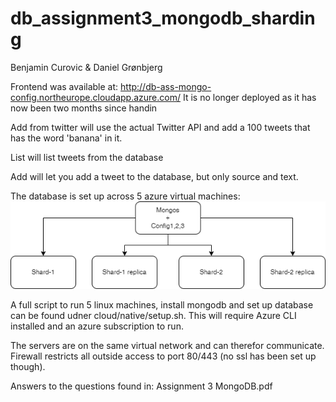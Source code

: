# db_assignment3_mongodb_sharding

Benjamin Curovic & Daniel Grønbjerg

Frontend was available at:
http://db-ass-mongo-config.northeurope.cloudapp.azure.com/
It is no longer deployed as it has now been two months since handin

Add from twitter will use the actual Twitter API and add a 100 tweets that has the word 'banana' in it.

List will list tweets from the database

Add will let you add a tweet to the database, but only source and text.

The database is set up across 5 azure virtual machines:
![mongo setup](mongo.drawio.png)

A full script to run 5 linux machines, install mongodb and set up database can be found udner cloud/native/setup.sh.
This will require Azure CLI installed and an azure subscription to run.

The servers are on the same virtual network and can therefor communicate.
Firewall restricts all outside access to port 80/443 (no ssl has been set up though).

Answers to the questions found in: Assignment 3 MongoDB.pdf

